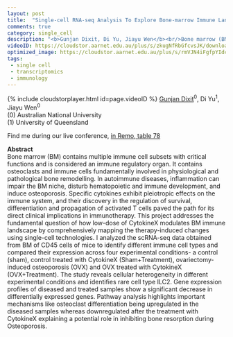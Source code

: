 ```yaml
---
layout: post
title:  "Single-cell RNA-seq Analysis To Explore Bone-marrow Immune Landscape"
comments: true
category: single_cell
description: "<b>Gunjan Dixit, Di Yu, Jiayu Wen</b><br/>Bone marrow (BM) contains multiple immune cell sub..."
videoID: https://cloudstor.aarnet.edu.au/plus/s/zkugNfRbGfcvsJK/download
optimized_image: https://cloudstor.aarnet.edu.au/plus/s/rmVJN4iFgfpYIdc/download
tags:
 - single cell
 - transcriptomics
 - immunology
---
```

{% include cloudstorplayer.html id=page.videoID %}
<u>Gunjan Dixit</u><sup>0</sup>, Di Yu<sup>1</sup>, Jiayu Wen<sup>0</sup><br/>
\(0\) Australian National University<br/>
\(1\) University of Queensland

Find me during our live conference, [in Remo, table 78](https://remo.co)

<b>Abstract</b><br/>
Bone marrow \(BM\) contains multiple immune cell subsets with critical functions and is considered an immune regulatory organ. It contains osteoclasts and immune cells fundamentally involved in physiological and pathological bone remodelling. In autoimmune diseases, inflammation can impair the BM niche, disturb hematopoietic and immune development, and induce osteoporosis. Specific cytokines exhibit pleiotropic effects on the immune system, and their discovery in the regulation of survival, differentiation and propagation of activated T cells paved the path for its direct clinical implications in immunotherapy. This project addresses the fundamental question of how low-dose of CytokineX modulates BM immune landscape by comprehensively mapping the therapy-induced changes using single-cell technologies. I analyzed the scRNA-seq data obtained from BM of CD45 cells of mice to identify different immune cell types and compared their expression across four experimental conditions- a control \(sham\), control treated with CytokineX \(Sham+Treatment\), ovariectomy-induced osteoporosis \(OVX\) and OVX treated with CytokineX \(OVX+Treatment\). The study reveals cellular heterogeneity in different experimental conditions and identifies rare cell type ILC2. Gene expression profiles of diseased and treated samples show a significant decrease in differentially expressed genes. Pathway analysis highlights important mechanisms like osteoclast differentiation being upregulated in the diseased samples whereas downregulated after the treatment with CytokineX explaining a potential role in inhibiting bone resorption during Osteoporosis. 
